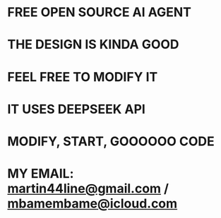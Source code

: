 # FREE OPEN SOURCE AI AGENT

# THE DESIGN IS KINDA GOOD

# FEEL FREE TO MODIFY IT

# IT USES DEEPSEEK API

# MODIFY, START, GOOOOOO CODE

# MY EMAIL: martin44line@gmail.com / mbamembame@icloud.com